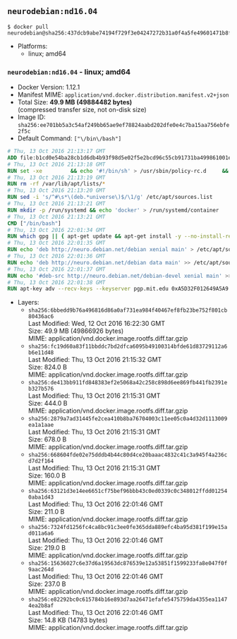 ## `neurodebian:nd16.04`

```console
$ docker pull neurodebian@sha256:437dcb9abe74194f729f3e04247272b31a0f4a5fe49601471b8f4c2dcb2478e5
```

-	Platforms:
	-	linux; amd64

### `neurodebian:nd16.04` - linux; amd64

-	Docker Version: 1.12.1
-	Manifest MIME: `application/vnd.docker.distribution.manifest.v2+json`
-	Total Size: **49.9 MB (49884482 bytes)**  
	(compressed transfer size, not on-disk size)
-	Image ID: `sha256:ee701bb5a3c54af249bb65ae9ef78824aabd202dfe0e4c7ba15aa756ebfe2f5c`
-	Default Command: `["\/bin\/bash"]`

```dockerfile
# Thu, 13 Oct 2016 21:13:17 GMT
ADD file:b1cd0e54ba28cb1d6db4b93f98d5e02f5e2bcd96c55cb91731ba499861001e30 in / 
# Thu, 13 Oct 2016 21:13:18 GMT
RUN set -xe 		&& echo '#!/bin/sh' > /usr/sbin/policy-rc.d 	&& echo 'exit 101' >> /usr/sbin/policy-rc.d 	&& chmod +x /usr/sbin/policy-rc.d 		&& dpkg-divert --local --rename --add /sbin/initctl 	&& cp -a /usr/sbin/policy-rc.d /sbin/initctl 	&& sed -i 's/^exit.*/exit 0/' /sbin/initctl 		&& echo 'force-unsafe-io' > /etc/dpkg/dpkg.cfg.d/docker-apt-speedup 		&& echo 'DPkg::Post-Invoke { "rm -f /var/cache/apt/archives/*.deb /var/cache/apt/archives/partial/*.deb /var/cache/apt/*.bin || true"; };' > /etc/apt/apt.conf.d/docker-clean 	&& echo 'APT::Update::Post-Invoke { "rm -f /var/cache/apt/archives/*.deb /var/cache/apt/archives/partial/*.deb /var/cache/apt/*.bin || true"; };' >> /etc/apt/apt.conf.d/docker-clean 	&& echo 'Dir::Cache::pkgcache ""; Dir::Cache::srcpkgcache "";' >> /etc/apt/apt.conf.d/docker-clean 		&& echo 'Acquire::Languages "none";' > /etc/apt/apt.conf.d/docker-no-languages 		&& echo 'Acquire::GzipIndexes "true"; Acquire::CompressionTypes::Order:: "gz";' > /etc/apt/apt.conf.d/docker-gzip-indexes 		&& echo 'Apt::AutoRemove::SuggestsImportant "false";' > /etc/apt/apt.conf.d/docker-autoremove-suggests
# Thu, 13 Oct 2016 21:13:19 GMT
RUN rm -rf /var/lib/apt/lists/*
# Thu, 13 Oct 2016 21:13:20 GMT
RUN sed -i 's/^#\s*\(deb.*universe\)$/\1/g' /etc/apt/sources.list
# Thu, 13 Oct 2016 21:13:21 GMT
RUN mkdir -p /run/systemd && echo 'docker' > /run/systemd/container
# Thu, 13 Oct 2016 21:13:21 GMT
CMD ["/bin/bash"]
# Thu, 13 Oct 2016 22:01:34 GMT
RUN which gpg || { apt-get update && apt-get install -y --no-install-recommends gnupg dirmngr && rm -rf /var/lib/apt/lists/*; }
# Thu, 13 Oct 2016 22:01:35 GMT
RUN echo 'deb http://neuro.debian.net/debian xenial main' > /etc/apt/sources.list.d/neurodebian.sources.list
# Thu, 13 Oct 2016 22:01:36 GMT
RUN echo 'deb http://neuro.debian.net/debian data main' >> /etc/apt/sources.list.d/neurodebian.sources.list
# Thu, 13 Oct 2016 22:01:37 GMT
RUN echo '#deb-src http://neuro.debian.net/debian-devel xenial main' >> /etc/apt/sources.list.d/neurodebian.sources.list
# Thu, 13 Oct 2016 22:01:38 GMT
RUN apt-key adv --recv-keys --keyserver pgp.mit.edu 0xA5D32F012649A5A9
```

-	Layers:
	-	`sha256:6bbedd9b76a496816d86a0af731ea984f40467ef8fb23be752f801cb80436ac6`  
		Last Modified: Wed, 12 Oct 2016 16:22:30 GMT  
		Size: 49.9 MB (49866926 bytes)  
		MIME: application/vnd.docker.image.rootfs.diff.tar.gzip
	-	`sha256:fc19d60a83f11bbddc7bd2dfca6095b49100314bfde61d83729112a6b6e11d48`  
		Last Modified: Thu, 13 Oct 2016 21:15:32 GMT  
		Size: 824.0 B  
		MIME: application/vnd.docker.image.rootfs.diff.tar.gzip
	-	`sha256:de413bb911fd848383ef2e5068a42c258c898d6ee869fb441fb2391eb327b576`  
		Last Modified: Thu, 13 Oct 2016 21:15:31 GMT  
		Size: 444.0 B  
		MIME: application/vnd.docker.image.rootfs.diff.tar.gzip
	-	`sha256:2879a7ad31445fe2cea410b8ba76704003c11ee05c0a4d32d1113009ea1a1aae`  
		Last Modified: Thu, 13 Oct 2016 21:15:31 GMT  
		Size: 678.0 B  
		MIME: application/vnd.docker.image.rootfs.diff.tar.gzip
	-	`sha256:668604fde02e75dddb4b44c80d4ce20baaac4832c41c3a945f4a236cd7d2f164`  
		Last Modified: Thu, 13 Oct 2016 21:15:31 GMT  
		Size: 160.0 B  
		MIME: application/vnd.docker.image.rootfs.diff.tar.gzip
	-	`sha256:63121d3e14ee6651cf75bef96bbb43c0ed0339c0c348012ffdd012540aba1d43`  
		Last Modified: Thu, 13 Oct 2016 22:01:46 GMT  
		Size: 211.0 B  
		MIME: application/vnd.docker.image.rootfs.diff.tar.gzip
	-	`sha256:7324fd1256fc4ca8bc91c3ee0fe365dda889efc4ba95d381f199e15ad011a6a6`  
		Last Modified: Thu, 13 Oct 2016 22:01:46 GMT  
		Size: 219.0 B  
		MIME: application/vnd.docker.image.rootfs.diff.tar.gzip
	-	`sha256:15636027c6e37d6a19563dc876539e12a53851f1599233fa8e047f0f9aac264d`  
		Last Modified: Thu, 13 Oct 2016 22:01:46 GMT  
		Size: 237.0 B  
		MIME: application/vnd.docker.image.rootfs.diff.tar.gzip
	-	`sha256:e82292bc0c615784b16e893d7aa26471efafe5475759da4355ea11474ea2b8af`  
		Last Modified: Thu, 13 Oct 2016 22:01:46 GMT  
		Size: 14.8 KB (14783 bytes)  
		MIME: application/vnd.docker.image.rootfs.diff.tar.gzip
